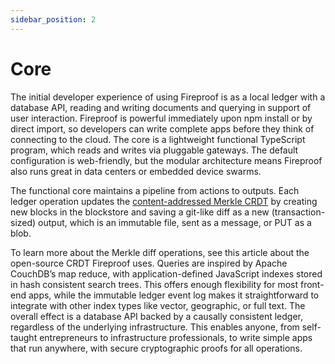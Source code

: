 ```yaml
---
sidebar_position: 2
---
```

# Core

The initial developer experience of using Fireproof is as a local ledger with a database API, reading and writing documents and querying in support of user interaction. Fireproof is powerful immediately upon npm install or by direct import, so developers can write complete apps before they think of connecting to the cloud. The core is a lightweight functional TypeScript program, which reads and writes via pluggable gateways. The default configuration is web-friendly, but the modular architecture means Fireproof also runs great in data centers or embedded device swarms.

The functional core maintains a pipeline from actions to outputs. Each ledger operation updates the [content-addressed Merkle CRDT](https://github.com/fireproof-storage/fireproof/blob/d38ed0032cdf59f757afc86cbbe76c435658c7e4/src/crdt-helpers.ts#L70) by creating new blocks in the blockstore and saving a git-like diff as a new (transaction-sized) output, which is an immutable file, sent as a message, or PUT as a blob.

To learn more about the Merkle diff operations, see this article about the open-source CRDT Fireproof uses.
Queries are inspired by Apache CouchDB’s map reduce, with application-defined JavaScript indexes stored in hash consistent search trees. This offers enough flexibility for most front-end apps, while the immutable ledger event log makes it straightforward to integrate with other index types like vector, geographic, or full text.
The overall effect is a database API backed by a causally consistent ledger, regardless of the underlying infrastructure. This enables anyone, from self-taught entrepreneurs to infrastructure professionals, to write simple apps that run anywhere, with secure cryptographic proofs for all operations.
